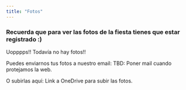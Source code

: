 ```yaml
---
title: "Fotos"
---
```



### Recuerda que para ver las fotos de la fiesta tienes que estar registrado :)

Uopppps!! Todavía no hay fotos!!

Puedes enviarnos tus fotos a nuestro email:
TBD: Poner mail cuando protejamos la web.

O subirlas aquí: 
Link a OneDrive para subir las fotos. 